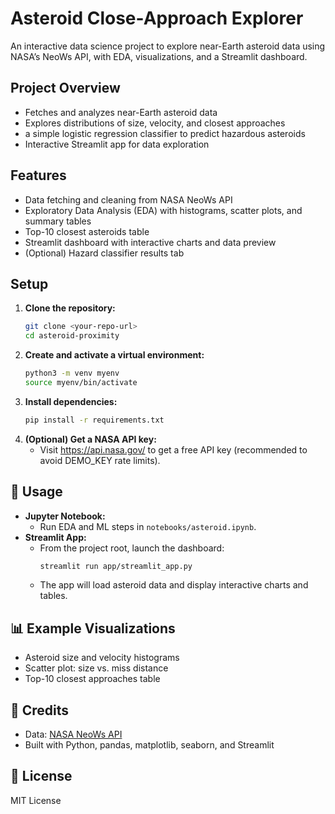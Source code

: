# Asteroid Close-Approach Explorer

An interactive data science project to explore near-Earth asteroid data using NASA’s NeoWs API, with EDA, visualizations, and a Streamlit dashboard.

##  Project Overview
- Fetches and analyzes near-Earth asteroid data
- Explores distributions of size, velocity, and closest approaches
- a simple logistic regression classifier to predict hazardous asteroids
- Interactive Streamlit app for data exploration

##  Features
- Data fetching and cleaning from NASA NeoWs API
- Exploratory Data Analysis (EDA) with histograms, scatter plots, and summary tables
- Top-10 closest asteroids table
- Streamlit dashboard with interactive charts and data preview
- (Optional) Hazard classifier results tab

##  Setup
1. **Clone the repository:**
   ```sh
   git clone <your-repo-url>
   cd asteroid-proximity
   ```
2. **Create and activate a virtual environment:**
   ```sh
   python3 -m venv myenv
   source myenv/bin/activate
   ```
3. **Install dependencies:**
   ```sh
   pip install -r requirements.txt
   ```
4. **(Optional) Get a NASA API key:**
   - Visit https://api.nasa.gov/ to get a free API key (recommended to avoid DEMO_KEY rate limits).

## 🚦 Usage
- **Jupyter Notebook:**
  - Run EDA and ML steps in `notebooks/asteroid.ipynb`.
- **Streamlit App:**
  - From the project root, launch the dashboard:
    ```sh
    streamlit run app/streamlit_app.py
    ```
  - The app will load asteroid data and display interactive charts and tables.

## 📊 Example Visualizations
- Asteroid size and velocity histograms
- Scatter plot: size vs. miss distance
- Top-10 closest approaches table

## 📝 Credits
- Data: [NASA NeoWs API](https://api.nasa.gov/)
- Built with Python, pandas, matplotlib, seaborn, and Streamlit

## 📄 License
MIT License
